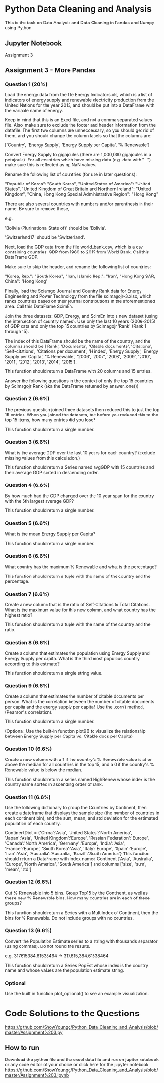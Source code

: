 # Python Data Cleaning and Analysis
This is the task on Data Analysis and Data Cleaning in Pandas and Numpy using Python

## Jupyter Notebook
Assignment 3

## Assignment 3 - More Pandas

### Question 1 (20%)
Load the energy data from the file Energy Indicators.xls, which is a list of indicators of energy supply and renewable electricity production from the United Nations for the year 2013, and should be put into a DataFrame with the variable name of energy.

Keep in mind that this is an Excel file, and not a comma separated values file. Also, make sure to exclude the footer and header information from the datafile. The first two columns are unneccessary, so you should get rid of them, and you should change the column labels so that the columns are:

['Country', 'Energy Supply', 'Energy Supply per Capita', '% Renewable']

Convert Energy Supply to gigajoules (there are 1,000,000 gigajoules in a petajoule). For all countries which have missing data (e.g. data with "...") make sure this is reflected as np.NaN values.

Rename the following list of countries (for use in later questions):

"Republic of Korea": "South Korea",
"United States of America": "United States",
"United Kingdom of Great Britain and Northern Ireland": "United Kingdom",
"China, Hong Kong Special Administrative Region": "Hong Kong"

There are also several countries with numbers and/or parenthesis in their name. Be sure to remove these,

e.g.

'Bolivia (Plurinational State of)' should be 'Bolivia',

'Switzerland17' should be 'Switzerland'.


Next, load the GDP data from the file world_bank.csv, which is a csv containing countries' GDP from 1960 to 2015 from World Bank. Call this DataFrame GDP.

Make sure to skip the header, and rename the following list of countries:

"Korea, Rep.": "South Korea", 
"Iran, Islamic Rep.": "Iran",
"Hong Kong SAR, China": "Hong Kong"


Finally, load the Sciamgo Journal and Country Rank data for Energy Engineering and Power Technology from the file scimagojr-3.xlsx, which ranks countries based on their journal contributions in the aforementioned area. Call this DataFrame ScimEn.

Join the three datasets: GDP, Energy, and ScimEn into a new dataset (using the intersection of country names). Use only the last 10 years (2006-2015) of GDP data and only the top 15 countries by Scimagojr 'Rank' (Rank 1 through 15).

The index of this DataFrame should be the name of the country, and the columns should be ['Rank', 'Documents', 'Citable documents', 'Citations', 'Self-citations', 'Citations per document', 'H index', 'Energy Supply', 'Energy Supply per Capita', '% Renewable', '2006', '2007', '2008', '2009', '2010', '2011', '2012', '2013', '2014', '2015'].

This function should return a DataFrame with 20 columns and 15 entries.


Answer the following questions in the context of only the top 15 countries by Scimagojr Rank (aka the DataFrame returned by answer_one())

### Question 2 (6.6%)
The previous question joined three datasets then reduced this to just the top 15 entries. When you joined the datasets, but before you reduced this to the top 15 items, how many entries did you lose?

This function should return a single number.

### Question 3 (6.6%)
What is the average GDP over the last 10 years for each country? (exclude missing values from this calculation.)

This function should return a Series named avgGDP with 15 countries and their average GDP sorted in descending order.

### Question 4 (6.6%)
By how much had the GDP changed over the 10 year span for the country with the 6th largest average GDP?

This function should return a single number.

### Question 5 (6.6%)
What is the mean Energy Supply per Capita?

This function should return a single number.

### Question 6 (6.6%)
What country has the maximum % Renewable and what is the percentage?

This function should return a tuple with the name of the country and the percentage.

### Question 7 (6.6%)
Create a new column that is the ratio of Self-Citations to Total Citations. What is the maximum value for this new column, and what country has the highest ratio?

This function should return a tuple with the name of the country and the ratio.

### Question 8 (6.6%)
Create a column that estimates the population using Energy Supply and Energy Supply per capita. What is the third most populous country according to this estimate?

This function should return a single string value.

### Question 9 (6.6%)
Create a column that estimates the number of citable documents per person. What is the correlation between the number of citable documents per capita and the energy supply per capita? Use the .corr() method, (Pearson's correlation).

This function should return a single number.

(Optional: Use the built-in function plot9() to visualize the relationship between Energy Supply per Capita vs. Citable docs per Capita)

### Question 10 (6.6%)
Create a new column with a 1 if the country's % Renewable value is at or above the median for all countries in the top 15, and a 0 if the country's % Renewable value is below the median.

This function should return a series named HighRenew whose index is the country name sorted in ascending order of rank.

### Question 11 (6.6%)
Use the following dictionary to group the Countries by Continent, then create a dateframe that displays the sample size (the number of countries in each continent bin), and the sum, mean, and std deviation for the estimated population of each country.

ContinentDict  = {'China':'Asia', 
                  'United States':'North America', 
                  'Japan':'Asia', 
                  'United Kingdom':'Europe', 
                  'Russian Federation':'Europe', 
                  'Canada':'North America', 
                  'Germany':'Europe', 
                  'India':'Asia',
                  'France':'Europe', 
                  'South Korea':'Asia', 
                  'Italy':'Europe', 
                  'Spain':'Europe', 
                  'Iran':'Asia',
                  'Australia':'Australia', 
                  'Brazil':'South America'}
This function should return a DataFrame with index named Continent ['Asia', 'Australia', 'Europe', 'North America', 'South America'] and columns ['size', 'sum', 'mean', 'std']



### Question 12 (6.6%)
Cut % Renewable into 5 bins. Group Top15 by the Continent, as well as these new % Renewable bins. How many countries are in each of these groups?

This function should return a Series with a MultiIndex of Continent, then the bins for % Renewable. Do not include groups with no countries.


### Question 13 (6.6%)
Convert the Population Estimate series to a string with thousands separator (using commas). Do not round the results.

e.g. 317615384.61538464 -> 317,615,384.61538464

This function should return a Series PopEst whose index is the country name and whose values are the population estimate string.

### Optional
Use the built in function plot_optional() to see an example visualization.

# Code Solutions to the Questions
https://github.com/ShowYoungg/Python_Data_Cleaning_and_Analysis/blob/master/Assignment%203.py
    
## How to run
Download the python file and the excel data file and run on jupiter notebook or any code editor of your choice or click here for the jupyter notebook https://github.com/ShowYoungg/Python_Data_Cleaning_and_Analysis/blob/master/Assignment%203.ipynb

